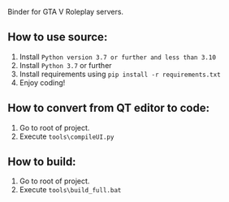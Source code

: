 Binder for GTA V Roleplay servers.

## How to use source:
1. Install `Python version 3.7 or further and less than 3.10`
1. Install `Python 3.7` or further
2. Install requirements using `pip install -r requirements.txt`
3. Enjoy coding!

## How to convert from QT editor to code:
1. Go to root of project.
2. Execute `tools\compileUI.py`

## How to build:
1. Go to root of project.
2. Execute `tools\build_full.bat`
